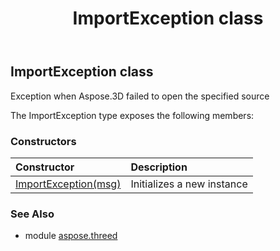 ﻿---
title: ImportException class
second_title: Aspose.3D for Python via .NET API References
description: 
type: docs
weight: 120
url: /python-net/aspose.threed/importexception/
is_root: false
---

## ImportException class

Exception when Aspose.3D failed to open the specified source



The ImportException type exposes the following members:

### Constructors
| Constructor | Description |
| :- | :- |
| [ImportException(msg)](/3d/python-net/aspose.threed/importexception/__init__/#str) | Initializes a new instance |


### See Also

* module [aspose.threed](../)
